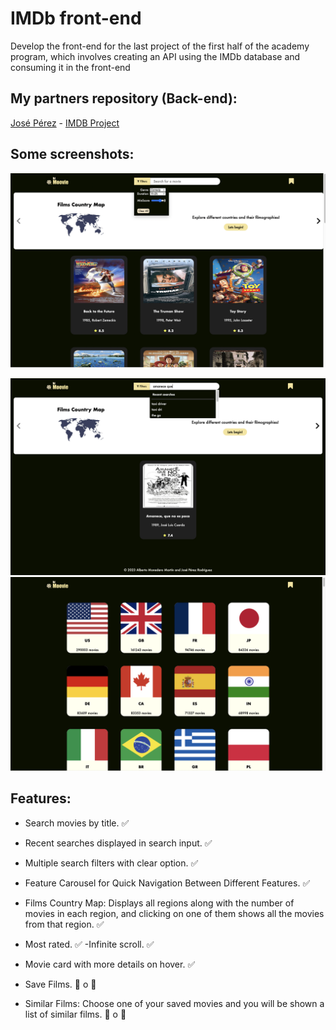 # IMDb front-end
Develop the front-end for the last project of the first half of the academy program, which involves creating an API using the IMDb database and consuming it in the front-end
## My partners repository (Back-end):

[José Pérez](https://github.com/josperrod9) - [IMDB Project](https://github.com/josperrod9/IMDb-project)
 
## Some screenshots:
![Filters](src/static/filters.png)

![Search](src/static/search.png)
![countries](src/static/countries.png)

## Features:
- Search movies by title. :white_check_mark:

- Recent searches displayed in search input. :white_check_mark:
- Multiple search filters with clear option. :white_check_mark:
- Feature Carousel for Quick Navigation Between Different Features. :white_check_mark:
- Films Country Map: Displays all regions along with the number of movies in each region, and clicking on one of them shows all the movies from that region. :white_check_mark:
- Most rated. :white_check_mark:
-Infinite scroll. :white_check_mark:
- Movie card with more details on hover. :white_check_mark:
- Save Films. &#x1F504; o :arrows_counterclockwise:
- Similar Films: Choose one of your saved movies and you will be shown a list of similar films. &#x1F504; o :arrows_counterclockwise:

